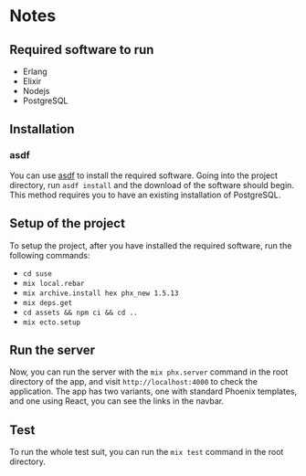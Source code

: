 # Notes

## Required software to run

- Erlang
- Elixir
- Nodejs
- PostgreSQL

## Installation

### asdf

You can use [asdf](http://asdf-vm.com/) to install the required software.
Going into the project directory, run `asdf install` and the download of the software should begin. This method requires you to have an existing installation of PostgreSQL.

## Setup of the project

To setup the project, after you have installed the required software, run the following commands:

- `cd suse`
- `mix local.rebar`
- `mix archive.install hex phx_new 1.5.13`
- `mix deps.get`
- `cd assets && npm ci && cd ..`
- `mix ecto.setup`

## Run the server

Now, you can run the server with the `mix phx.server` command in the root directory of the app, and visit `http://localhost:4000` to check the application. The app has two variants, one with standard Phoenix templates, and one using React, you can see the links in the navbar.

## Test

To run the whole test suit, you can run the `mix test` command in the root directory.
